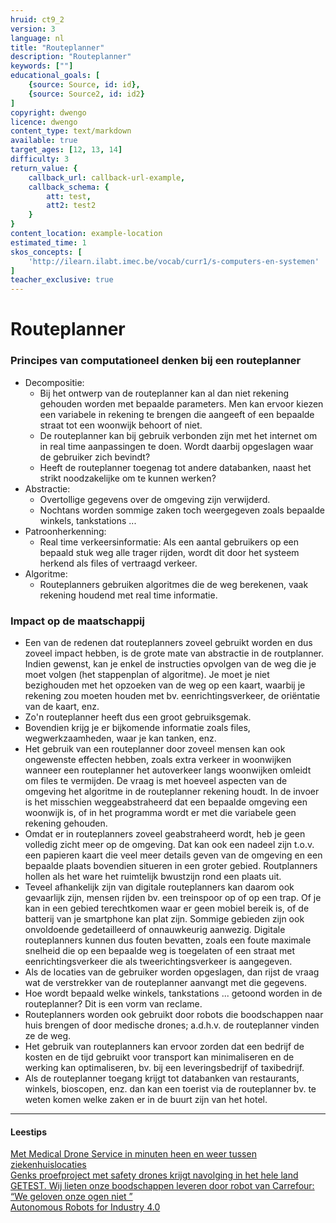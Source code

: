 ```yaml
---
hruid: ct9_2
version: 3
language: nl
title: "Routeplanner"
description: "Routeplanner"
keywords: [""]
educational_goals: [
    {source: Source, id: id}, 
    {source: Source2, id: id2}
]
copyright: dwengo
licence: dwengo
content_type: text/markdown
available: true
target_ages: [12, 13, 14]
difficulty: 3
return_value: {
    callback_url: callback-url-example,
    callback_schema: {
        att: test,
        att2: test2
    }
}
content_location: example-location
estimated_time: 1
skos_concepts: [
    'http://ilearn.ilabt.imec.be/vocab/curr1/s-computers-en-systemen'
]
teacher_exclusive: true
---
```

# Routeplanner

### Principes van computationeel denken bij een routeplanner
- Decompositie:
  - Bij het ontwerp van de routeplanner kan al dan niet rekening gehouden worden met bepaalde parameters. Men kan ervoor kiezen een variabele in rekening te brengen die aangeeft of een bepaalde straat tot een woonwijk behoort of niet.
  - De routeplanner kan bij gebruik verbonden zijn met het internet om in real time aanpassingen te doen. Wordt daarbij opgeslagen waar de gebruiker zich bevindt?
  - Heeft de routeplanner toegenag tot andere databanken, naast het strikt noodzakelijke om te kunnen werken?
- Abstractie:
  - Overtollige gegevens over de omgeving zijn verwijderd.
  - Nochtans worden sommige zaken toch weergegeven zoals bepaalde winkels, tankstations ...
- Patroonherkenning:
  - Real time verkeersinformatie: Als een aantal gebruikers op een bepaald stuk weg alle trager rijden, wordt dit door het systeem herkend als files of vertraagd verkeer.   
- Algoritme:
  - Routeplanners gebruiken algoritmes die de weg berekenen, vaak rekening houdend met real time informatie.

### Impact op de maatschappij

-  Een van de redenen dat routeplanners zoveel gebruikt worden en dus zoveel impact hebben, is de grote mate van abstractie in de routplanner. <br> Indien gewenst, kan je enkel de instructies opvolgen van de weg die je moet volgen (het stappenplan of algoritme). Je moet je niet bezighouden met het opzoeken van de weg op een kaart, waarbij je rekening zou moeten houden met bv. eenrichtingsverkeer, de oriëntatie van de kaart, enz.
-  Zo'n routeplanner heeft dus een groot gebruiksgemak.
-  Bovendien krijg je er bijkomende informatie zoals files, wegwerkzaamheden, waar je kan tanken, enz.
-  Het gebruik van een routeplanner door zoveel mensen kan ook ongewenste effecten hebben, zoals extra verkeer in woonwijken wanneer een routeplanner het autoverkeer langs woonwijken omleidt om files te vermijden. De vraag is met hoeveel aspecten van de omgeving het algoritme in de routeplanner rekening houdt. In de invoer is het misschien weggeabstraheerd dat een bepaalde omgeving een woonwijk is, of in het programma wordt er met die variabele geen rekening gehouden.  
-  Omdat er in routeplanners zoveel geabstraheerd wordt, heb je geen volledig zicht meer op de omgeving. Dat kan ook een nadeel zijn t.o.v. een papieren kaart die veel meer details geven van de omgeving en een bepaalde plaats bovendien situeren in een groter gebied. Routplanners hollen als het ware het ruimtelijk bwustzijn rond een plaats uit.
-  Teveel afhankelijk zijn van digitale routeplanners kan daarom ook gevaarlijk zijn, mensen rijden bv. een treinspoor op of op een trap. Of je kan in een gebied terechtkomen waar er geen mobiel bereik is, of de batterij van je smartphone kan plat zijn. Sommige gebieden zijn ook onvoldoende gedetailleerd of onnauwkeurig aanwezig. Digitale routeplanners kunnen dus fouten bevatten, zoals een foute maximale snelheid die op een bepaalde weg is toegelaten of een straat met eenrichtingsverkeer die als tweerichtingsverkeer is aangegeven.
-  Als de locaties van de gebruiker worden opgeslagen, dan rijst de vraag wat de verstrekker van de routeplanner aanvangt met die gegevens.
-  Hoe wordt bepaald welke winkels, tankstations ... getoond worden in de routeplanner? Dit is een vorm van reclame.
-  Routeplanners worden ook gebruikt door robots die boodschappen naar huis brengen of door medische drones; a.d.h.v. de routeplanner vinden ze de weg.
-  Het gebruik van routeplanners kan ervoor zorden dat een bedrijf de kosten en de tijd gebruikt voor transport kan minimaliseren en de werking kan optimaliseren, bv. bij een leveringsbedrijf of taxibedrijf.
-  Als de routeplanner toegang krijgt tot databanken van restaurants, winkels, bioscopen, enz. dan kan een toerist via de routeplanner bv. te weten komen welke zaken er in de buurt zijn van het hotel. 

-------------------------------
#### Leestips
[Met Medical Drone Service in minuten heen en weer tussen ziekenhuislocaties](https://www.antoniusziekenhuis.nl/nieuwsoverzicht/met-medical-drone-service-minuten-heen-en-weer-tussen-ziekenhuislocaties-0)<br>
[Genks proefproject met safety drones krijgt navolging in het hele land](https://www.vrt.be/vrtnws/nl/2023/03/14/genks-proefproject-met-safety-drones-krijgt-navolging-in-het-hel/)<br>
[GETEST. Wij lieten onze boodschappen leveren door robot van Carrefour: “We geloven onze ogen niet ”](https://www.nieuwsblad.be/cnt/dmf20230726_96924324)<br>
[Autonomous Robots for Industry 4.0](https://starshipdeliveries.com/industry/)
